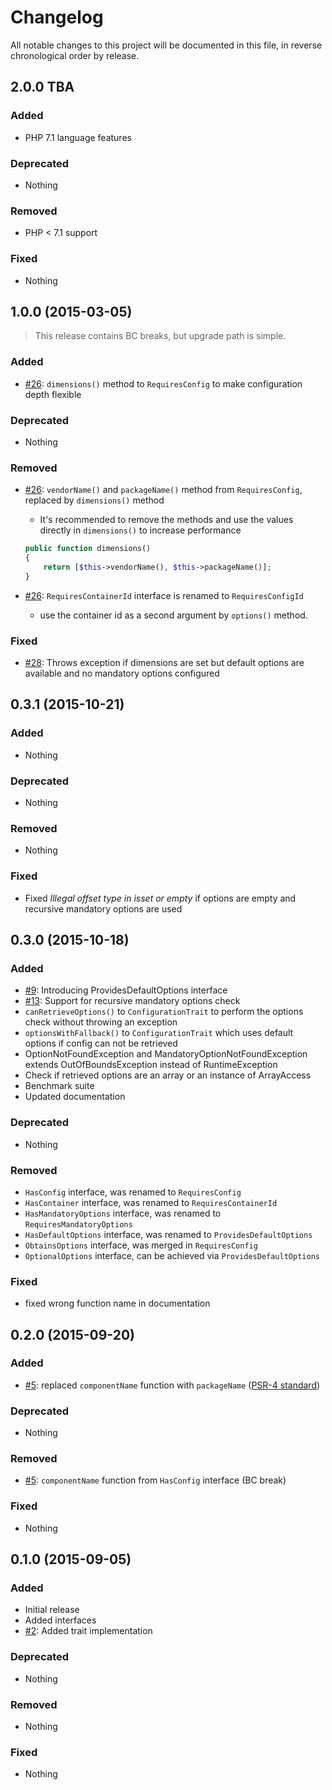 # Changelog

All notable changes to this project will be documented in this file, in reverse chronological order by release.

## 2.0.0 TBA

### Added

* PHP 7.1 language features

### Deprecated

* Nothing

### Removed

* PHP < 7.1 support

### Fixed

* Nothing


## 1.0.0 (2015-03-05)

> This release contains BC breaks, but upgrade path is simple.

### Added

* [#26](https://github.com/sandrokeil/interop-config/pull/26): `dimensions()` method to `RequiresConfig` to make configuration depth flexible

### Deprecated

* Nothing

### Removed

* [#26](https://github.com/sandrokeil/interop-config/pull/26): `vendorName()` and `packageName()` method from `RequiresConfig`, replaced by `dimensions()` method
    * It's recommended to remove the methods and use the values directly in `dimensions()` to increase performance

    ```php
    public function dimensions()
    {
        return [$this->vendorName(), $this->packageName()];
    }
    ```

* [#26](https://github.com/sandrokeil/interop-config/pull/26): `RequiresContainerId` interface is renamed to `RequiresConfigId` 
    * use the container id as a second argument by `options()` method.

### Fixed

* [#28](https://github.com/sandrokeil/interop-config/pull/28): Throws exception if dimensions are set but default options are available and no mandatory options configured

## 0.3.1 (2015-10-21)

### Added

* Nothing

### Deprecated

* Nothing

### Removed

* Nothing

### Fixed

* Fixed *Illegal offset type in isset or empty* if options are empty and recursive mandatory options are used

## 0.3.0 (2015-10-18)

### Added

* [#9](https://github.com/sandrokeil/interop-config/issues/9): Introducing ProvidesDefaultOptions interface
* [#13](https://github.com/sandrokeil/interop-config/issues/13): Support for recursive mandatory options check
* `canRetrieveOptions()` to `ConfigurationTrait` to perform the options check without throwing an exception 
* `optionsWithFallback()` to `ConfigurationTrait` which uses default options if config can not be retrieved
* OptionNotFoundException and MandatoryOptionNotFoundException extends OutOfBoundsException instead of RuntimeException
* Check if retrieved options are an array or an instance of ArrayAccess
* Benchmark suite
* Updated documentation

### Deprecated

* Nothing

### Removed

* `HasConfig` interface, was renamed to `RequiresConfig`
* `HasContainer` interface, was renamed to `RequiresContainerId`
* `HasMandatoryOptions` interface, was renamed to `RequiresMandatoryOptions`
* `HasDefaultOptions` interface, was renamed to `ProvidesDefaultOptions`
* `ObtainsOptions` interface, was merged in `RequiresConfig`
* `OptionalOptions` interface, can be achieved via `ProvidesDefaultOptions`

### Fixed

* fixed wrong function name in documentation

## 0.2.0 (2015-09-20)

### Added

* [#5](https://github.com/sandrokeil/interop-config/issues/5): replaced `componentName` function with `packageName` ([PSR-4 standard](https://github.com/php-fig/fig-standards/blob/master/accepted/PSR-4-autoloader-meta.md#package-oriented-autoloading))

### Deprecated

* Nothing

### Removed

* [#5](https://github.com/sandrokeil/interop-config/issues/5): `componentName` function from `HasConfig` interface (BC break)

### Fixed

* Nothing

## 0.1.0 (2015-09-05)

### Added
* Initial release
* Added interfaces
* [#2](https://github.com/sandrokeil/interop-config/issues/2): Added trait implementation

### Deprecated

* Nothing

### Removed

* Nothing

### Fixed

* Nothing
